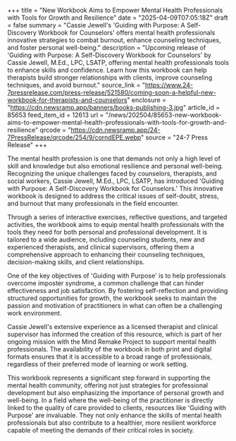 +++
title = "New Workbook Aims to Empower Mental Health Professionals with Tools for Growth and Resilience"
date = "2025-04-09T07:05:18Z"
draft = false
summary = "Cassie Jewell's 'Guiding with Purpose: A Self-Discovery Workbook for Counselors' offers mental health professionals innovative strategies to combat burnout, enhance counseling techniques, and foster personal well-being."
description = "Upcoming release of 'Guiding with Purpose: A Self-Discovery Workbook for Counselors' by Cassie Jewell, M.Ed., LPC, LSATP, offering mental health professionals tools to enhance skills and confidence. Learn how this workbook can help therapists build stronger relationships with clients, improve counseling techniques, and avoid burnout."
source_link = "https://www.24-7pressrelease.com/press-release/521580/coming-soon-a-helpful-new-workbook-for-therapists-and-counselors"
enclosure = "https://cdn.newsramp.app/banners/books-publishing-3.jpg"
article_id = 85653
feed_item_id = 12613
url = "/news/202504/85653-new-workbook-aims-to-empower-mental-health-professionals-with-tools-for-growth-and-resilience"
qrcode = "https://cdn.newsramp.app/24-7PressRelease/qrcode/254/9/corndEPE.webp"
source = "24-7 Press Release"
+++

<p>The mental health profession is one that demands not only a high level of skill and knowledge but also emotional resilience and personal well-being. Recognizing the unique challenges faced by counselors, therapists, and social workers, Cassie Jewell, M.Ed., LPC, LSATP, has introduced 'Guiding with Purpose: A Self-Discovery Workbook for Counselors.' This innovative workbook is designed to address the critical issues of self-doubt, stress, and burnout that many professionals in the field encounter.</p><p>Through a series of interactive exercises, reflective questions, and targeted activities, the workbook aims to equip mental health professionals with the tools they need for both personal and professional development. It is tailored to a wide audience, including counseling students, new and experienced therapists, and clinical supervisors, offering them a comprehensive approach to enhancing their counseling techniques, decision-making skills, and client relationships.</p><p>One of the key objectives of 'Guiding with Purpose' is to help professionals overcome imposter syndrome, a common challenge that can hinder effectiveness and job satisfaction. By fostering self-reflection and providing structured opportunities for growth, the workbook seeks to maintain the passion and motivation of practitioners in what can often be a challenging work environment.</p><p>Cassie Jewell's extensive experience as a licensed therapist and clinical supervisor has informed the creation of this resource, which is part of her ongoing mission with the Mind Remake Project to support mental health professionals. The availability of the workbook in both print and digital formats ensures that it is accessible to a broad range of professionals, regardless of their preferred mode of learning or work setting.</p><p>This workbook represents a significant step forward in supporting the mental health community, offering not just strategies for professional development but also emphasizing the importance of personal growth and well-being. In a field where the well-being of the practitioner is directly linked to the quality of care provided to clients, resources like 'Guiding with Purpose' are invaluable. They not only enhance the skills of mental health professionals but also contribute to a healthier, more resilient workforce capable of meeting the demands of their critical roles in society.</p>
